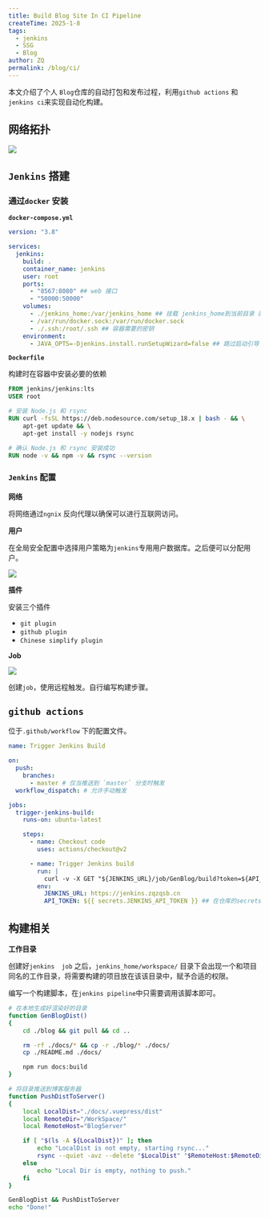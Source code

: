 ```yaml
---
title: Build Blog Site In CI Pipeline
createTime: 2025-1-8
tags:
  - jenkins
  - SSG
  - Blog
author: ZQ
permalink: /blog/ci/
---
```


本文介绍了个人 `Blog`仓库的自动打包和发布过程，利用`github actions` 和 `jenkins ci`来实现自动化构建。

<!-- more -->

## 网络拓扑

![](https://alicloud-pic.oss-cn-shanghai.aliyuncs.com/BlogImg/Blog/SSG%20CI/pipeline.png)

## `Jenkins` 搭建

### 通过`docker` 安装

**`docker-compose.yml`**

```yml
version: "3.8"

services:
  jenkins:
    build: .
    container_name: jenkins
    user: root
    ports:
      - "8567:8080" ## web 接口
      - "50000:50000"
    volumes:
      - ./jenkins_home:/var/jenkins_home ## 挂载 jenkins_home到当前目录 而非docker 卷中
      - /var/run/docker.sock:/var/run/docker.sock
      - ./.ssh:/root/.ssh ## 容器需要的密钥
    environment:
      - JAVA_OPTS=-Djenkins.install.runSetupWizard=false ## 跳过启动引导
```

**`Dockerfile`**

构建时在容器中安装必要的依赖

```dockerfile
FROM jenkins/jenkins:lts
USER root

# 安装 Node.js 和 rsync
RUN curl -fsSL https://deb.nodesource.com/setup_18.x | bash - && \
    apt-get update && \
    apt-get install -y nodejs rsync

# 确认 Node.js 和 rsync 安装成功
RUN node -v && npm -v && rsync --version
```

### `Jenkins` 配置

**网络**

将网络通过`ngnix` 反向代理以确保可以进行互联网访问。

**用户**

在全局安全配置中选择用户策略为`jenkins`专用用户数据库。之后便可以分配用户。

![](https://alicloud-pic.oss-cn-shanghai.aliyuncs.com/BlogImg/Blog/SSG%20CI/user.png)

**插件**

安装三个插件

- `git plugin`
- `github plugin`
- `Chinese simplify plugin`

**Job**

![](https://alicloud-pic.oss-cn-shanghai.aliyuncs.com/BlogImg/Blog/SSG%20CI/trigger.png)

创建`job`，使用远程触发。自行编写构建步骤。

## `github actions`

位于`.github/workflow` 下的配置文件。

```yml
name: Trigger Jenkins Build

on:
  push:
    branches:
      - master # 仅当推送到 `master` 分支时触发
  workflow_dispatch: # 允许手动触发

jobs:
  trigger-jenkins-build:
    runs-on: ubuntu-latest

    steps:
      - name: Checkout code
        uses: actions/checkout@v2

      - name: Trigger Jenkins build
        run: |
          curl -v -X GET "${JENKINS_URL}/job/GenBlog/build?token=${API_TOKEN}"
        env:
          JENKINS_URL: https://jenkins.zqzqsb.cn
          API_TOKEN: ${{ secrets.JENKINS_API_TOKEN }} ## 在仓库的secrets属性中配置相关变量
```

## 构建相关

**工作目录**

创建好`jenkins  job` 之后，`jenkins_home/workspace/` 目录下会出现一个和项目同名的工作目录，将需要构建的项目放在该该目录中，赋予合适的权限。

编写一个构建脚本，在`jenkins pipeline`中只需要调用该脚本即可。

```bash
# 在本地生成好渲染好的目录
function GenBlogDist()
{
    cd ./blog && git pull && cd ..

    rm -rf ./docs/* && cp -r ./blog/* ./docs/
    cp ./README.md ./docs/

    npm run docs:build
}

# 将目录推送到博客服务器
function PushDistToServer()
{
    local LocalDist="./docs/.vuepress/dist"
    local RemoteDir="/WorkSpace/"
    local RemoteHost="BlogServer"

    if [ "$(ls -A ${LocalDist})" ]; then
        echo "LocalDist is not empty, starting rsync..."
        rsync --quiet -avz --delete "$LocalDist" "$RemoteHost:$RemoteDir"
    else
        echo "Local Dir is empty, nothing to push."
    fi
}

GenBlogDist && PushDistToServer
echo "Done!"
```
